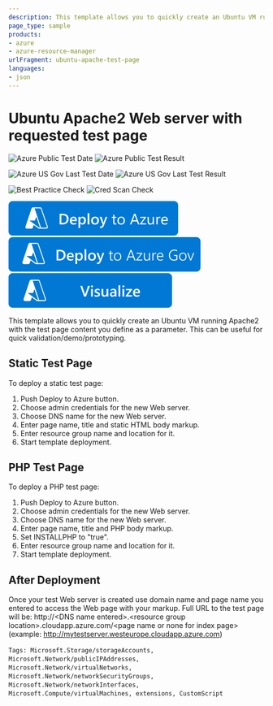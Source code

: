 ```yaml
---
description: This template allows you to quickly create an Ubuntu VM running Apache2 with the test page content you define as a parameter. This can be useful for quick validation/demo/prototyping.
page_type: sample
products:
- azure
- azure-resource-manager
urlFragment: ubuntu-apache-test-page
languages:
- json
---
```

# Ubuntu Apache2 Web server with requested test page

![Azure Public Test Date](https://azurequickstartsservice.blob.core.windows.net/badges/application-workloads/apache/ubuntu-apache-test-page/PublicLastTestDate.svg)
![Azure Public Test Result](https://azurequickstartsservice.blob.core.windows.net/badges/application-workloads/apache/ubuntu-apache-test-page/PublicDeployment.svg)

![Azure US Gov Last Test Date](https://azurequickstartsservice.blob.core.windows.net/badges/application-workloads/apache/ubuntu-apache-test-page/FairfaxLastTestDate.svg)
![Azure US Gov Last Test Result](https://azurequickstartsservice.blob.core.windows.net/badges/application-workloads/apache/ubuntu-apache-test-page/FairfaxDeployment.svg)

![Best Practice Check](https://azurequickstartsservice.blob.core.windows.net/badges/application-workloads/apache/ubuntu-apache-test-page/BestPracticeResult.svg)
![Cred Scan Check](https://azurequickstartsservice.blob.core.windows.net/badges/application-workloads/apache/ubuntu-apache-test-page/CredScanResult.svg)

[![Deploy To Azure](https://raw.githubusercontent.com/Azure/azure-quickstart-templates/master/1-CONTRIBUTION-GUIDE/images/deploytoazure.svg?sanitize=true)](https://portal.azure.com/#create/Microsoft.Template/uri/https%3A%2F%2Fraw.githubusercontent.com%2FAzure%2Fazure-quickstart-templates%2Fmaster%2Fapplication-workloads%2Fapache%2Fubuntu-apache-test-page%2Fazuredeploy.json)
[![Deploy To Azure US Gov](https://raw.githubusercontent.com/Azure/azure-quickstart-templates/master/1-CONTRIBUTION-GUIDE/images/deploytoazuregov.svg?sanitize=true)](https://portal.azure.us/#create/Microsoft.Template/uri/https%3A%2F%2Fraw.githubusercontent.com%2FAzure%2Fazure-quickstart-templates%2Fmaster%2Fapplication-workloads%2Fapache%2Fubuntu-apache-test-page%2Fazuredeploy.json)
[![Visualize](https://raw.githubusercontent.com/Azure/azure-quickstart-templates/master/1-CONTRIBUTION-GUIDE/images/visualizebutton.svg?sanitize=true)](http://armviz.io/#/?load=https%3A%2F%2Fraw.githubusercontent.com%2FAzure%2Fazure-quickstart-templates%2Fmaster%2Fapplication-workloads%2Fapache%2Fubuntu-apache-test-page%2Fazuredeploy.json)

This template allows you to quickly create an Ubuntu VM running Apache2 with the test page content you define as a parameter. This can be useful for quick validation/demo/prototyping.

## Static Test Page

To deploy a static test page:

1. Push Deploy to Azure button.
2. Choose admin credentials for the new Web server.
3. Choose DNS name for the new Web server.
4. Enter page name, title and static HTML body markup.
5. Enter resource group name and location for it.
6. Start template deployment.

## PHP Test Page

To deploy a PHP test page:

1. Push Deploy to Azure button.
2. Choose admin credentials for the new Web server.
3. Choose DNS name for the new Web server.
4. Enter page name, title and PHP body markup.
5. Set INSTALLPHP to "true".
6. Enter resource group name and location for it.
7. Start template deployment.

## After Deployment

Once your test Web server is created use domain name and page name you entered to access the Web page with your markup.
Full URL to the test page will be: http://\<DNS name entered\>.\<resource group location\>.cloudapp.azure.com/\<page name or none for index page\>
(example: http://mytestserver.westeurope.cloudapp.azure.com)

`Tags: Microsoft.Storage/storageAccounts, Microsoft.Network/publicIPAddresses, Microsoft.Network/virtualNetworks, Microsoft.Network/networkSecurityGroups, Microsoft.Network/networkInterfaces, Microsoft.Compute/virtualMachines, extensions, CustomScript`
